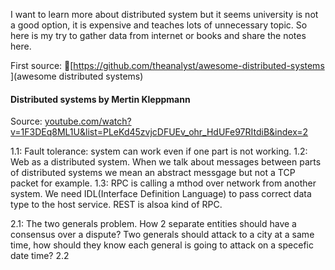 I want to learn more about distributed system but it seems university is not a good option, it is expensive and teaches lots of unnecessary topic. So here is my try to gather data from internet or books and share the notes here.

First source: [https://github.com/theanalyst/awesome-distributed-systems
](awesome distributed systems)

#### Distributed systems by Mertin Kleppmann
  Source: [youtube.com/watch?v=1F3DEq8ML1U&list=PLeKd45zvjcDFUEv_ohr_HdUFe97RItdiB&index=2](youtube)

  1.1: Fault tolerance: system can work even if one part is not working.
  1.2: Web as a distributed system. When we talk about messages between parts of distributed systems we mean an abstract messgage but not a TCP packet for example.
  1.3: RPC is calling a mthod over network from another system. We need IDL(Interface Definition Language) to pass correct data type to the host service. REST is alsoa kind of RPC.
  
  2.1: The two generals problem. How 2 separate entities should have a consensus over a dispute? Two generals should attack to a city at a same time, how should they know each general is going to attack on a specefic date time?
  2.2
